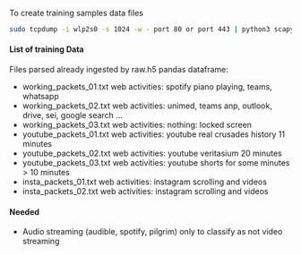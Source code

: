 To create training samples data files

```bash
sudo tcpdump -i wlp2s0 -s 1024 -w - port 80 or port 443 | python3 scapy_sniffer.py --train > youtube_packets_01.txt
```

#### List of training Data

Files parsed already ingested by raw.h5 pandas dataframe:

- working_packets_01.txt web activities: spotify piano playing, teams, whatsapp
- working_packets_02.txt web activities: unimed, teams anp, outlook, drive, sei, google search ...
- working_packets_03.txt web activities: nothing: locked screen
- youtube_packets_01.txt web activities: youtube real crusades history 11 minutes
- youtube_packets_02.txt web activities: youtube veritasium 20 minutes
- youtube_packets_03.txt web activities: youtube shorts for some minutes > 10 minutes
- insta_packets_01.txt web activities: instagram scrolling and videos
- insta_packets_02.txt web activities: instagram scrolling and videos



#### Needed 


- Audio streaming (audible, spotify, pilgrim) only to classify as not video streaming